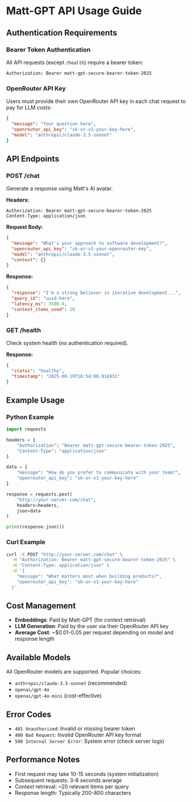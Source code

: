 # Matt-GPT API Usage Guide

## Authentication Requirements

### Bearer Token Authentication
All API requests (except `/health`) require a bearer token:

```bash
Authorization: Bearer matt-gpt-secure-bearer-token-2025
```

### OpenRouter API Key
Users must provide their own OpenRouter API key in each chat request to pay for LLM costs:

```json
{
  "message": "Your question here",
  "openrouter_api_key": "sk-or-v1-your-key-here",
  "model": "anthropic/claude-3.5-sonnet"
}
```

## API Endpoints

### POST /chat
Generate a response using Matt's AI avatar.

**Headers:**
```
Authorization: Bearer matt-gpt-secure-bearer-token-2025
Content-Type: application/json
```

**Request Body:**
```json
{
  "message": "What's your approach to software development?",
  "openrouter_api_key": "sk-or-v1-your-openrouter-key",
  "model": "anthropic/claude-3.5-sonnet",
  "context": {}
}
```

**Response:**
```json
{
  "response": "I'm a strong believer in iterative development...",
  "query_id": "uuid-here",
  "latency_ms": 3500.0,
  "context_items_used": 20
}
```

### GET /health
Check system health (no authentication required).

**Response:**
```json
{
  "status": "healthy",
  "timestamp": "2025-08-19T16:54:00.916931"
}
```

## Example Usage

### Python Example
```python
import requests

headers = {
    "Authorization": "Bearer matt-gpt-secure-bearer-token-2025",
    "Content-Type": "application/json"
}

data = {
    "message": "How do you prefer to communicate with your team?",
    "openrouter_api_key": "sk-or-v1-your-key-here"
}

response = requests.post(
    "http://your-server.com/chat",
    headers=headers,
    json=data
)

print(response.json())
```

### Curl Example
```bash
curl -X POST "http://your-server.com/chat" \
  -H "Authorization: Bearer matt-gpt-secure-bearer-token-2025" \
  -H "Content-Type: application/json" \
  -d '{
    "message": "What matters most when building products?",
    "openrouter_api_key": "sk-or-v1-your-key-here"
  }'
```

## Cost Management

- **Embeddings**: Paid by Matt-GPT (for context retrieval)
- **LLM Generation**: Paid by the user via their OpenRouter API key
- **Average Cost**: ~$0.01-0.05 per request depending on model and response length

## Available Models

All OpenRouter models are supported. Popular choices:
- `anthropic/claude-3.5-sonnet` (recommended)
- `openai/gpt-4o`
- `openai/gpt-4o-mini` (cost-effective)

## Error Codes

- `401 Unauthorized`: Invalid or missing bearer token
- `400 Bad Request`: Invalid OpenRouter API key format
- `500 Internal Server Error`: System error (check server logs)

## Performance Notes

- First request may take 10-15 seconds (system initialization)
- Subsequent requests: 3-8 seconds average
- Context retrieval: ~20 relevant items per query
- Response length: Typically 200-800 characters